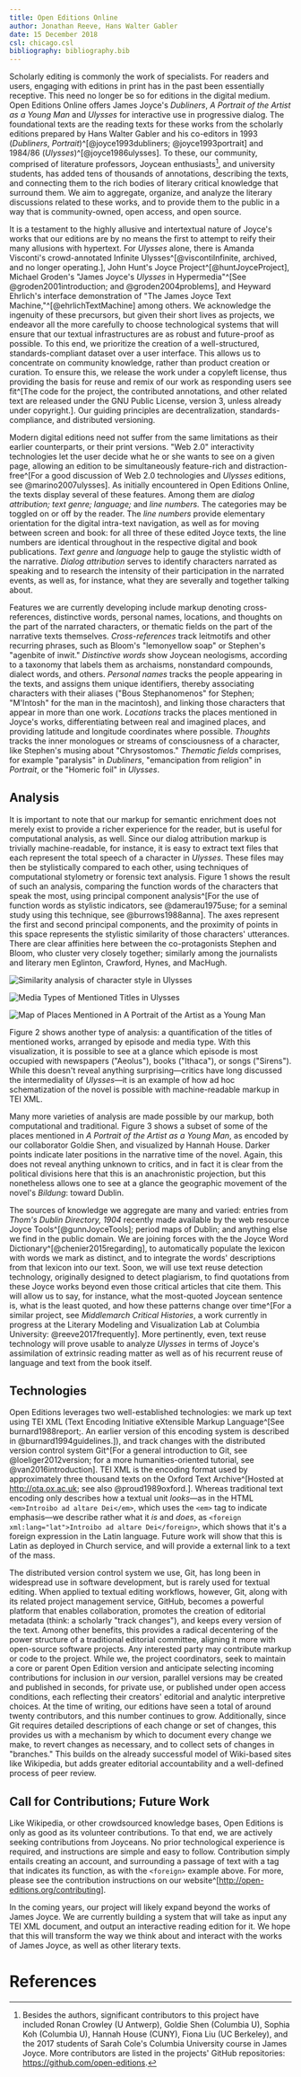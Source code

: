 ```yaml
---
title: Open Editions Online
author: Jonathan Reeve, Hans Walter Gabler
date: 15 December 2018
csl: chicago.csl
bibliography: bibliography.bib
---
```


Scholarly editing is commonly the work of specialists. For readers and users, engaging with editions in print has in the past been essentially receptive. This need no longer be so for editions in the digital medium. Open Editions Online offers James Joyce's *Dubliners*, *A Portrait of the Artist as a Young Man* and *Ulysses* for interactive use in progressive dialog. The foundational texts are the reading texts for these works from the scholarly editions prepared by Hans Walter Gabler and his co-editors in 1993 (*Dubliners*, *Portrait*)^[@joyce1993dubliners; @joyce1993portrait] and 1984/86 (*Ulysses*)^[@joyce1986ulysses]. To these, our community, comprised of literature professors, Joycean enthusiasts[^contrib], and university students, has added tens of thousands of annotations, describing the texts, and connecting them to the rich bodies of literary critical knowledge that surround them. We aim to aggregate, organize, and analyze the literary discussions related to these works, and to provide them to the public in a way that is community-owned, open access, and open source.

[^contrib]: Besides the authors, significant contributors to this project have included Ronan Crowley (U Antwerp), Goldie Shen (Columbia U), Sophia Koh (Columbia U), Hannah House (CUNY), Fiona Liu (UC Berkeley), and the 2017 students of Sarah Cole's Columbia University course in James Joyce. More contributors are listed in the projects' GitHub repositories: https://github.com/open-editions.

It is a testament to the highly allusive and intertextual nature of Joyce's works that our editions are by no means the first to attempt to reify their many allusions with hypertext. For _Ulysses_ alone, there is Amanda Visconti's crowd-annotated Infinite Ulysses^[@viscontiInfinite, archived, and no longer operating.], John Hunt's Joyce Project^[@huntJoyceProject], Michael Groden's "James Joyce's _Ulysses_ in Hypermedia"^[See @groden2001introduction; and @groden2004problems], and Heyward Ehrlich's interface demonstration of "The James Joyce Text Machine,"^[@ehrlichTextMachine] among others. We acknowledge the ingenuity of these precursors, but given their short lives as projects, we endeavor all the more carefully to choose technological systems that will ensure that our textual infrastructures are as robust and future-proof as possible. To this end, we prioritize the creation of a well-structured, standards-compliant dataset over a user interface. This allows us to concentrate on community knowledge, rather than product creation or curation. To ensure this, we release the work under a copyleft license, thus providing the basis for reuse and remix of our work as responding users see fit^[The code for the project, the contributed annotations, and other related text are released under the GNU Public License, version 3, unless already under copyright.]. Our guiding principles are decentralization, standards-compliance, and distributed versioning.

Modern digital editions need not suffer from the same limitations as their earlier counterparts, or their print versions. "Web 2.0" interactivity technologies let the user decide what he or she wants to see on a given page, allowing an edition to be simultaneously feature-rich and distraction-free^[For a good discussion of Web 2.0 technologies and _Ulysses_ editions, see @marino2007ulysses]. As initially encountered in Open Editions Online, the texts display several of these features. Among them are *dialog attribution; text genre; language;* and *line numbers.* The categories may be toggled on or off by the reader. The *line numbers* provide elementary orientation for the digital intra-text navigation, as well as for moving between screen and book: for all three of these edited Joyce texts, the line numbers are identical throughout in the respective digital and book publications. *Text genre* and *language* help to gauge the stylistic width of the narrative. *Dialog attribution* serves to identify characters narrated as speaking and to research the intensity of their participation in the narrated events, as well as, for instance, what they are severally and together talking about.

Features we are currently developing include markup denoting cross-references, distinctive words, personal names, locations, and thoughts on the part of the narrated characters, or thematic fields on the part of the narrative texts themselves. *Cross-references* track leitmotifs and other recurring phrases, such as Bloom's "lemonyellow soap" or Stephen's "agenbite of inwit." *Distinctive words* show Joycean neologisms, according to a taxonomy that labels them as archaisms, nonstandard compounds, dialect words, and others. *Personal names* tracks the people appearing in the texts, and assigns them unique identifiers, thereby associating characters with their aliases ("Bous Stephanomenos" for Stephen; "M'Intosh" for the man in the macintosh), and linking those characters that appear in more than one work. *Locations* tracks the places mentioned in Joyce's works, differentiating between real and imagined places, and providing latitude and longitude coordinates where possible. *Thoughts* tracks the inner monologues or streams of consciousness of a character, like Stephen's musing about "Chrysostomos." *Thematic fields* comprises, for example "paralysis" in _Dubliners_, "emancipation from religion" in _Portrait_, or the "Homeric foil" in _Ulysses_.

## Analysis

It is important to note that our markup for semantic enrichment does not merely exist to provide a richer experience for the reader, but is useful for computational analysis, as well. Since our dialog attribution markup is trivially machine-readable, for instance, it is easy to extract text files that each represent the total speech of a character in _Ulysses_. These files may then be stylistically compared to each other, using techniques of computational stylometry or forensic text analysis. Figure 1 shows the result of such an analysis, comparing the function words of the characters that speak the most, using principal component analysis^[For the use of function words as stylistic indicators, see @damerau1975use; for a seminal study using this technique, see @burrows1988anna]. The axes represent the first and second principal components, and the proximity of points in this space represents the stylistic similarity of those characters' utterances. There are clear affinities here between the co-protagonists Stephen and Bloom, who cluster very closely together; similarly among the journalists and literary men Eglinton, Crawford, Hynes, and MacHugh.

![Similarity analysis of character style in _Ulysses_](images/pca.png)

![Media Types of Mentioned Titles in _Ulysses_](images/media.png)

![Map of Places Mentioned in _A Portrait of the Artist as a Young Man_](images/map.png)

Figure 2 shows another type of analysis: a quantification of the titles of mentioned works, arranged by episode and media type. With this visualization, it is possible to see at a glance which episode is most occupied with newspapers ("Aeolus"), books ("Ithaca"), or songs ("Sirens"). While this doesn't reveal anything surprising—critics have long discussed the intermediality of _Ulysses_—it is an example of how ad hoc schematization of the novel is possible with machine-readable markup in TEI XML.

Many more varieties of analysis are made possible by our markup, both computational and traditional. Figure 3 shows a subset of some of the places mentioned in _A Portrait of the Artist as a Young Man_, as encoded by our collaborator Goldie Shen, and visualized by Hannah House. Darker points indicate later positions in the narrative time of the novel. Again, this does not reveal anything unknown to critics, and in fact it is clear from the political divisions here that this is an anachronistic projection, but this nonetheless allows one to see at a glance the geographic movement of the novel's _Bildung_: toward Dublin.

The sources of knowledge we aggregate are many and varied: entries from _Thom's Dublin Directory, 1904_ recently made available by the web resource Joyce Tools^[@gunnJoyceTools]; period maps of Dublin; and anything else we find in the public domain. We are joining forces with the the Joyce Word Dictionary^[@chenier2015regarding], to automatically populate the lexicon with words we mark as distinct, and to integrate the words' descriptions from that lexicon into our text. Soon, we will use text reuse detection technology, originally designed to detect plagiarism, to find quotations from these Joyce works beyond even those critical articles that cite them. This will allow us to say, for instance, what the most-quoted Joycean sentence is, what is the least quoted, and how these patterns change over time^[For a similar project, see _Middlemarch Critical Histories_, a work currently in progress at the Literary Modeling and Visualization Lab at Columbia University: @reeve2017frequently]. More pertinently, even, text reuse technology will prove usable to analyze _Ulysses_ in terms of Joyce's assimilation of extrinsic reading matter as well as of his recurrent reuse of language and text from the book itself.

## Technologies

Open Editions leverages two well-established technologies: we mark up text using TEI XML (Text Encoding Initiative eXtensible Markup Language^[See burnard1988report;. An earlier version of this encoding system is described in @burnard1994guidelines.]), and track changes with the distributed version control system Git^[For a general introduction to Git, see @loeliger2012version; for a more humanities-oriented tutorial, see @van2016introduction]. TEI XML is the encoding format used by approximately three thousand texts on the Oxford Text Archive^[Hosted at http://ota.ox.ac.uk; see also @proud1989oxford.]. Whereas traditional text encoding only describes how a textual unit *looks*—as in the HTML `<em>Introibo ad altare Dei</em>`, which uses the `<em>` tag to indicate emphasis—we describe rather what it *is* and *does*, as `<foreign xml:lang="lat">Introibo ad altare Dei</foreign>`, which shows that it's a foreign expression in the Latin language. Future work will show that this is Latin as deployed in Church service, and will provide a external link to a text of the mass.

The distributed version control system we use, Git, has long been in widespread use in software development, but is rarely used for textual editing. When applied to textual editing workflows, however, Git, along with its related project management service, GitHub, becomes a powerful platform that enables collaboration, promotes the creation of editorial metadata (think: a scholarly "track changes"), and keeps every version of the text. Among other benefits, this provides a radical decentering of the power structure of a traditional editorial committee, aligning it more with open-source software projects. Any interested party may contribute markup or code to the project. While we, the project coordinators, seek to maintain a core or parent Open Edition version and anticipate selecting incoming contributions for inclusion in *our* version, parallel versions may be created and published in seconds, for private use, or published under open access conditions, each reflecting their creators' editorial and analytic interpretive choices. At the time of writing, our editions have seen a total of around twenty contributors, and this number continues to grow. Additionally, since Git requires detailed descriptions of each change or set of changes, this provides us with a mechanism by which to document every change we make, to revert changes as necessary, and to collect sets of changes in "branches." This builds on the already successful model of Wiki-based sites like Wikipedia, but adds greater editorial accountability and a well-defined process of peer review.

## Call for Contributions; Future Work

Like Wikipedia, or other crowdsourced knowledge bases, Open Editions is only as good as its volunteer contributions. To that end, we are actively seeking contributions from Joyceans. No prior technological experience is required, and instructions are simple and easy to follow. Contribution simply entails creating an account, and surrounding a passage of text with a tag that indicates its function, as with the `<foreign>` example above. For more, please see the contribution instructions on our website^[http://open-editions.org/contributing].

In the coming years, our project will likely expand beyond the works of James Joyce. We are currently building a system that will take as input any TEI XML document, and output an interactive reading edition for it. We hope that this will transform the way we think about and interact with the works of James Joyce, as well as other literary texts.

# References
